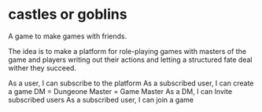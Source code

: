 # castles or goblins

A game to make games with friends.

The idea is to make a platform for role-playing games with masters of the game and players writing out their actions and letting a structured fate deal wither they succeed.

As a user, I can subscribe to the platform
As a subscribed user, I can create a game 
    DM = Dungeone Master = Game Master
As a DM, I can Invite subscribed users
As a subscribed user, I can join a game 


